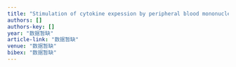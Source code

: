 ```yaml
---
title: "Stimulation of cytokine expession by peripheral blood mononuclear cells of neonatal foals using CpGs"
authors: []
authors-key: []
year: "数据暂缺"
article-link: "数据暂缺"
venue: "数据暂缺"
bibex: "数据暂缺"
---
```

